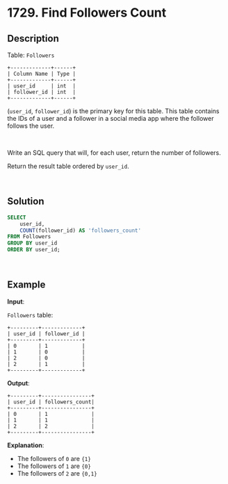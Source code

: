 # 1729. Find Followers Count

## Description

Table: `Followers`
```
+-------------+------+
| Column Name | Type |
+-------------+------+
| user_id     | int  |
| follower_id | int  |
+-------------+------+
```
(`user_id`, `follower_id`) is the primary key for this table.
This table contains the IDs of a user and a follower in a social media app where the follower follows the user.

<br> 

Write an SQL query that will, for each user, return the number of followers.

Return the result table ordered by `user_id`.

<br>

## Solution

```sql
SELECT
    user_id,
    COUNT(follower_id) AS 'followers_count'
FROM Followers
GROUP BY user_id
ORDER BY user_id;
```

<br>

## Example

**Input**:

`Followers` table:
```
+---------+-------------+
| user_id | follower_id |
+---------+-------------+
| 0       | 1           |
| 1       | 0           |
| 2       | 0           |
| 2       | 1           |
+---------+-------------+
```
**Output**:
```
+---------+----------------+
| user_id | followers_count|
+---------+----------------+
| 0       | 1              |
| 1       | 1              |
| 2       | 2              |
+---------+----------------+
```
**Explanation**:

- The followers of `0` are `{1}`
- The followers of `1` are `{0}`
- The followers of `2` are `{0,1}`
